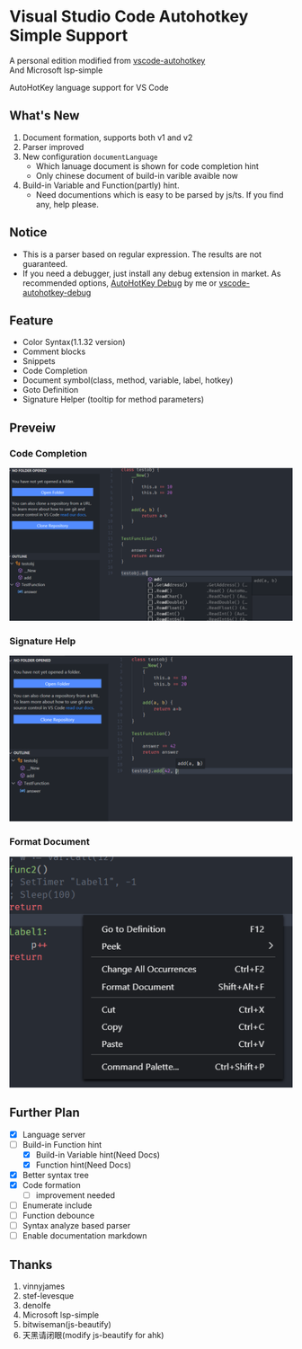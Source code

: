 # Visual Studio Code Autohotkey Simple Support

A personal edition modified from [vscode-autohotkey](https://github.com/vinnyjames/vscode-autohotkey)  
And Microsoft lsp-simple

AutoHotKey language support for VS Code

## What's New

1. Document formation, supports both v1 and v2 
2. Parser improved
3. New configuration `documentLanguage`
   - Which lanuage document is shown for code completion hint
   - Only chinese document of build-in varible avaible now   
4. Build-in Variable and Function(partly) hint.
   - Need documentions which is easy to be parsed by js/ts. If you find any, help please.

## Notice

* This is a parser based on regular expression. The results are not guaranteed.
* If you need a debugger, just install any debug extension in market. As recommended options, [AutoHotKey Debug](https://marketplace.visualstudio.com/items?itemName=helsmy.autohotkey-debug) by me or [vscode-autohotkey-debug](https://marketplace.visualstudio.com/items?itemName=zero-plusplus.vscode-autohotkey-debug)

## Feature
* Color Syntax(1.1.32 version)
* Comment blocks
* Snippets
* Code Completion
* Document symbol(class, method, variable, label, hotkey) 
* Goto Definition
* Signature Helper (tooltip for method parameters)

## Preveiw

### Code Completion

![](pic/completion.png)

### Signature Help

![](pic/signature.png)

### Format Document

![](pic/format.png)

## Further Plan

* [x] Language server
* [ ] Build-in Function hint
  * [x] Build-in Variable hint(Need Docs)
  * [x] Function hint(Need Docs)
* [x] Better syntax tree
* [x] Code formation
  * [ ] improvement needed
* [ ] Enumerate include 
* [ ] Function debounce 
* [ ] Syntax analyze based parser  
* [ ] Enable documentation markdown

## Thanks

1. vinnyjames
2. stef-levesque
3. denolfe
4. Microsoft lsp-simple
5. bitwiseman(js-beautify)
6. 天黑请闭眼(modify js-beautify for ahk)

